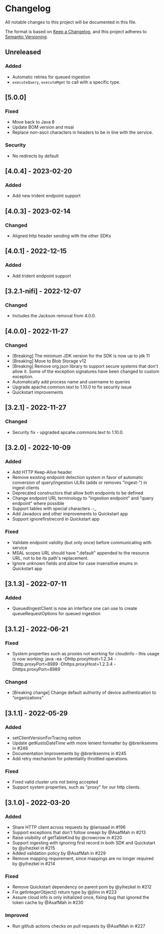# Changelog
All notable changes to this project will be documented in this file.

The format is based on [Keep a Changelog](https://keepachangelog.com/en/1.0.0/),
and this project adheres to [Semantic Versioning](https://semver.org/spec/v2.0.0.html).

## Unreleased
### Added
* Automatic retries for queued ingestion
* `executeQuery`, `executeMgmt` to call with a specific type.

## [5.0.0]
### Fixed
* Move back to Java 8
* Update BOM version and msal
* Replace non-ascii characters in headers to be in line with the service.
### Security
* No redirects by default

## [4.0.4] - 2023-02-20
### Added
- Add new trident endpoint support

## [4.0.3] - 2023-02-14
### Changed
- Aligned http header sending with the other SDKs

## [4.0.1] - 2022-12-15
### Added
- Add trident endpoint support

## [3.2.1-nifi] - 2022-12-07
### Changed
- Includes the Jackson removal from 4.0.0.

## [4.0.0] - 2022-11-27
### Changed
- [Breaking] The minimum JDK version for the SDK is now up to jdk 11
- [Breaking] Move to Blob Storage v12
- [Breaking] Remove org.json library to support secure systems that don't allow it. Some of the exception signatures have been changed to custom exception.
- Automatically add process name and username to queries
- Upgrade apache.common.text to 1.10.0 to fix security issue
- Quickstart improvements

## [3.2.1] - 2022-11-27
### Changed
- Security fix - upgraded apcahe.commons.text to 1.10.0.

## [3.2.0] - 2022-10-09
### Added
- Add HTTP Keep-Alive header
- Remove existing endpoint detection system in favor of automatic conversion of query/ingestion ULRs (adds or removes "ingest-") in ingest clients
- Deprecated constructors that allow both endpoints to be defined
- Change endpoint URL terminology to "ingestion endpoint" and "query endpoint" where possible
- Support tables with special characters .-_
- Add Javadocs and other improvements to Quickstart app
- Support ignorefirstrecord in Quickstart app
### Fixed
- Validate endpoint validity (but only once) before communicating with service
- MSAL scopes URL should have ".default" appended to the resource URL, not to be its path's replacement.
- Ignore unknown fields and allow for case insensitive enums in Quickstart app

## [3.1.3] - 2022-07-11
### Added
- QueuedIngestClient is now an interface one can use to create queueRequestOptions for queued ingestion

## [3.1.2] - 2022-06-21
### Fixed
- System properties such as proxies not working for cloudinfo - this usage is now working: java -ea -Dhttp.proxyHost=1.2.34 -Dhttp.proxyPort=8989 -Dhttps.proxyHost=1.2.3.4 -Dhttps.proxyPort=8989
### Changed
- [Breaking change] Change default authority of device authentication to "organizations"

## [3.1.1] - 2022-05-29
### Added
- setClientVersionForTracing option
- Update getKustoDateTime with more lenient formatter by @breriksenms in #246
- Documentation Improvements by @breriksenms in #245
- Add retry mechanism for potentiality throttled operations.
### Fixed
- Fixed valid cluster uris not being accepted
- Support system properties, such as "proxy" for our http clients.

## [3.1.0] - 2022-03-20
### Added
- Share HTTP client across requests by @larisaad in #196
- Support exceptions that don't follow oneapi by @AsafMah in #213
- Raise visibility of getTableKind by @crowcrow in #220
- Support ingesting with ignoring first record in both SDK and Quickstart by @yihezkel in #215
- Added validation policy by @AsafMah in #229
- Remove mapping requirement, since mappings are no longer required by @yihezkel in #214
### Fixed
- Remove Quickstart dependency on parent pom by @yihezkel in #212
- Fix getIntegerObject() return type by @jlinn in #223
- Assure cloud info is only initialized once, fixing bug that ignored the token cache by @AsafMah in #230
### Improved
- Run github actions checks on pull requests by @AsafMah in #227
